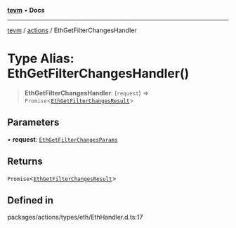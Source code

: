 [**tevm**](../../README.md) • **Docs**

***

[tevm](../../modules.md) / [actions](../README.md) / EthGetFilterChangesHandler

# Type Alias: EthGetFilterChangesHandler()

> **EthGetFilterChangesHandler**: (`request`) => `Promise`\<[`EthGetFilterChangesResult`](EthGetFilterChangesResult.md)\>

## Parameters

• **request**: [`EthGetFilterChangesParams`](EthGetFilterChangesParams.md)

## Returns

`Promise`\<[`EthGetFilterChangesResult`](EthGetFilterChangesResult.md)\>

## Defined in

packages/actions/types/eth/EthHandler.d.ts:17
